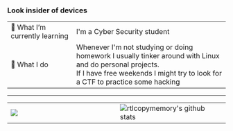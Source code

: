 ### Look insider of devices

<table>
  <tr>
    <td width= "30%">🌱 What I’m currently learning</td>
    <td width= "70%">I'm a Cyber Security student</td>
  </tr>
  <tr>
    <td width= "30%">🔭 What I do</td>
    <td width= "70%">Whenever I'm not studying or doing homework I usually tinker around with Linux and do personal projects.<br/>If I have free weekends I might try to look for a CTF to practice some hacking</td>
  </tr>
</table>

---

<table>
  <tr>
    <td width="50%"> <!-- <img src="https://github-readme-stats.vercel.app/api/top-langs/?username=ThatOnePizza&layout=compact&show_icons=true&include_all_commits=true&count_private=true&hide=TeX&langs_count=10&theme=radical" alt="Top Langs"> --> <img src="https://api.githubtrends.io/user/svg/rtlcopymemory/langs?time_range=one_year&compact=True&theme=dark"> </td>
    <td width= "50%"> <img src="https://github-readme-stats.vercel.app/api?username=rtlcopymemory&hide=stars,prs,issues&count_private=true&show_icons=true&theme=radical" alt="rtlcopymemory's github stats"> </td>
  </tr>
</table>
